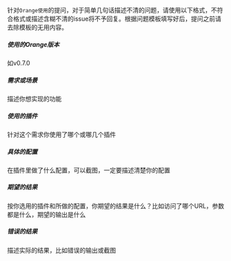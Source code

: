 针对`Orange使用`的提问，对于简单几句话描述不清的问题，请使用以下格式，不符合格式或描述含糊不清的issue将不予回复。根据问题模板填写好后，提问之前请去除模板的无用内容。

##### 使用的Orange版本

如v0.7.0

##### 需求或场景

描述你想实现的功能

##### 使用的插件

针对这个需求你使用了哪个或哪几个插件

##### 具体的配置

在插件里做了什么配置，可以截图，一定要描述清楚你的配置

##### 期望的结果

按你选用的插件和所做的配置，你期望的结果是什么？比如访问了哪个URL，参数都是什么，期望的输出是什么

##### 错误的结果

描述实际的结果，比如错误的输出或截图

